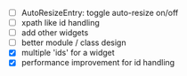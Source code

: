 - [ ] AutoResizeEntry: toggle auto-resize on/off
- [ ] xpath like id handling
- [ ] add other widgets
- [ ] better module / class design
- [X] multiple 'ids' for a widget
- [X] performance improvement for id handling

